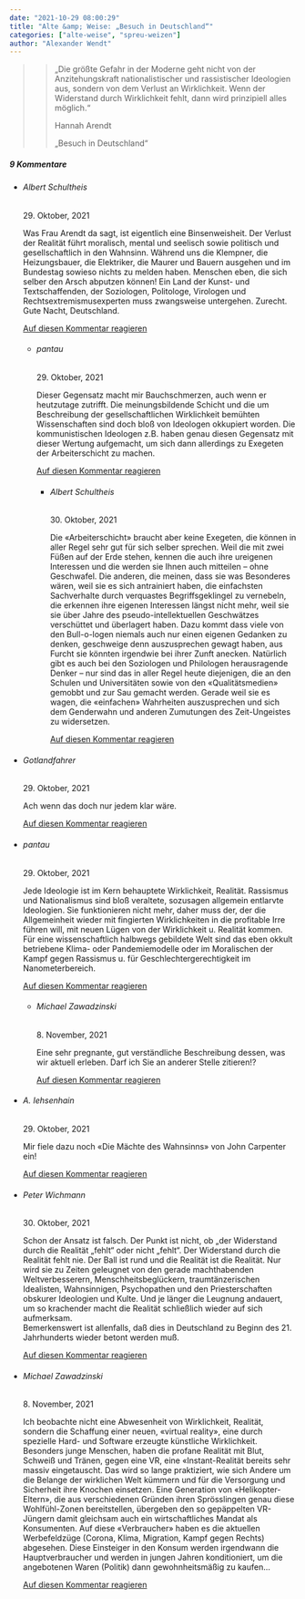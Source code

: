```yaml
---
date: "2021-10-29 08:00:29"
title: "Alte &amp; Weise: „Besuch in Deutschland“"
categories: ["alte-weise", "spreu-weizen"]
author: "Alexander Wendt"
---
```


>> „Die größte Gefahr in der Moderne geht nicht von der
>> Anzitehungskraft nationalistischer und rassistischer Ideologien aus,
>> sondern von dem Verlust an Wirklichkeit. Wenn der Widerstand
>> durch Wirklichkeit fehlt, dann wird prinzipiell alles möglich.“
>> 
>> Hannah Arendt
>> 
>> „Besuch in Deutschland“

<!--more-->
<h5 class="comments-h">
9 Kommentare </h5>
<ul class="commentlist">
<li class="comment even thread-even depth-1 clearfix" id="li-comment-116890">
<h6 class="author">Albert Schultheis</h6> <span class="date">29. Oktober, 2021</span>



Was Frau Arendt da sagt, ist eigentlich eine Binsenweisheit. Der Verlust der Realität führt moralisch, mental und seelisch sowie politisch und gesellschaftlich in den Wahnsinn. Während uns die Klempner, die Heizungsbauer, die Elektriker, die Maurer und Bauern ausgehen und im Bundestag sowieso nichts zu melden haben. Menschen eben, die sich selber den Arsch abputzen können! Ein Land der Kunst- und Textschaffenden, der Soziologen, Politologe, Virologen und Rechtsextremismusexperten muss zwangsweise untergehen. Zurecht. Gute Nacht, Deutschland.

<a rel="nofollow" class="comment-reply-link" href="#comment-116890" data-commentid="116890" data-postid="14380" data-belowelement="comment-116890" data-respondelement="respond" data-replyto="Antworte auf Albert Schultheis" aria-label="Antworte auf Albert Schultheis">Auf diesen Kommentar reagieren</a> 


<ul class="children">
<li class="comment odd alt depth-2 clearfix" id="li-comment-116905">
<h6 class="author">pantau</h6> <span class="date">29. Oktober, 2021</span>



Dieser Gegensatz macht mir Bauchschmerzen, auch wenn er heutzutage zutrifft. Die meinungsbildende Schicht und die um Beschreibung der gesellschaftlichen Wirklichkeit bemühten Wissenschaften sind doch bloß von Ideologen okkupiert worden. Die kommunistischen Ideologen z.B. haben genau diesen Gegensatz mit dieser Wertung aufgemacht, um sich dann allerdings zu Exegeten der Arbeiterschicht zu machen.

<a rel="nofollow" class="comment-reply-link" href="#comment-116905" data-commentid="116905" data-postid="14380" data-belowelement="comment-116905" data-respondelement="respond" data-replyto="Antworte auf pantau" aria-label="Antworte auf pantau">Auf diesen Kommentar reagieren</a> 


<ul class="children">
<li class="comment even depth-3 clearfix" id="li-comment-116934">
<h6 class="author">Albert Schultheis</h6> <span class="date">30. Oktober, 2021</span>



Die «Arbeiterschicht» braucht aber keine Exegeten, die können in aller Regel sehr gut für sich selber sprechen. Weil die mit zwei Füßen auf der Erde stehen, kennen die auch ihre ureigenen Interessen und die werden sie Ihnen auch mitteilen &#8211; ohne Geschwafel. Die anderen, die meinen, dass sie was Besonderes wären, weil sie es sich antrainiert haben, die einfachsten Sachverhalte durch verquastes Begriffsgeklingel zu vernebeln, die erkennen ihre eigenen Interessen längst nicht mehr, weil sie sie über Jahre des pseudo-intellektuellen Geschwätzes verschüttet und überlagert haben. Dazu kommt dass viele von den Bull-o-logen niemals auch nur einen eigenen Gedanken zu denken, geschweige denn auszusprechen gewagt haben, aus Furcht sie könnten irgendwie bei ihrer Zunft anecken. Natürlich gibt es auch bei den Soziologen und Philologen herausragende Denker &#8211; nur sind das in aller Regel heute diejenigen, die an den Schulen und Universitäten sowie von den «Qualitätsmedien» gemobbt und zur Sau gemacht werden. Gerade weil sie es wagen, die «einfachen» Wahrheiten auszusprechen und sich dem Genderwahn und anderen Zumutungen des Zeit-Ungeistes zu widersetzen.

<a rel="nofollow" class="comment-reply-link" href="#comment-116934" data-commentid="116934" data-postid="14380" data-belowelement="comment-116934" data-respondelement="respond" data-replyto="Antworte auf Albert Schultheis" aria-label="Antworte auf Albert Schultheis">Auf diesen Kommentar reagieren</a> 


</li>
</ul>
</li>
</ul>
</li>
<li class="comment odd alt thread-odd thread-alt depth-1 clearfix" id="li-comment-116902">
<h6 class="author">Gotlandfahrer</h6> <span class="date">29. Oktober, 2021</span>



Ach wenn das doch nur jedem klar wäre.

<a rel="nofollow" class="comment-reply-link" href="#comment-116902" data-commentid="116902" data-postid="14380" data-belowelement="comment-116902" data-respondelement="respond" data-replyto="Antworte auf Gotlandfahrer" aria-label="Antworte auf Gotlandfahrer">Auf diesen Kommentar reagieren</a> 


</li>
<li class="comment even thread-even depth-1 clearfix" id="li-comment-116904">
<h6 class="author">pantau</h6> <span class="date">29. Oktober, 2021</span>



Jede Ideologie ist im Kern behauptete Wirklichkeit, Realität. Rassismus und Nationalismus sind bloß veraltete, sozusagen allgemein entlarvte Ideologien. Sie funktionieren nicht mehr, daher muss der, der die Allgemeinheit wieder mit fingierten Wirklichkeiten in die profitable Irre führen will, mit neuen Lügen von der Wirklichkeit u. Realität kommen. Für eine wissenschaftlich halbwegs gebildete Welt sind das eben okkult betriebene Klima- oder Pandemiemodelle oder im Moralischen der Kampf gegen Rassismus u. für Geschlechtergerechtigkeit im Nanometerbereich.

<a rel="nofollow" class="comment-reply-link" href="#comment-116904" data-commentid="116904" data-postid="14380" data-belowelement="comment-116904" data-respondelement="respond" data-replyto="Antworte auf pantau" aria-label="Antworte auf pantau">Auf diesen Kommentar reagieren</a> 


<ul class="children">
<li class="comment odd alt depth-2 clearfix" id="li-comment-117190">
<h6 class="author">Michael Zawadzinski</h6> <span class="date">8. November, 2021</span>



Eine sehr pregnante, gut verständliche Beschreibung dessen, was wir aktuell erleben. Darf ich Sie an anderer Stelle zitieren!?

<a rel="nofollow" class="comment-reply-link" href="#comment-117190" data-commentid="117190" data-postid="14380" data-belowelement="comment-117190" data-respondelement="respond" data-replyto="Antworte auf Michael Zawadzinski" aria-label="Antworte auf Michael Zawadzinski">Auf diesen Kommentar reagieren</a> 


</li>
</ul>
</li>
<li class="comment even thread-odd thread-alt depth-1 clearfix" id="li-comment-116909">
<h6 class="author">A. Iehsenhain</h6> <span class="date">29. Oktober, 2021</span>



Mir fiele dazu noch «Die Mächte des Wahnsinns» von John Carpenter ein!

<a rel="nofollow" class="comment-reply-link" href="#comment-116909" data-commentid="116909" data-postid="14380" data-belowelement="comment-116909" data-respondelement="respond" data-replyto="Antworte auf A. Iehsenhain" aria-label="Antworte auf A. Iehsenhain">Auf diesen Kommentar reagieren</a> 


</li>
<li class="comment odd alt thread-even depth-1 clearfix" id="li-comment-117009">
<h6 class="author">Peter Wichmann</h6> <span class="date">30. Oktober, 2021</span>



Schon der Ansatz ist falsch. Der Punkt ist nicht, ob „der Widerstand durch die Realität „fehlt“ oder nicht „fehlt“. Der Widerstand durch die Realität fehlt nie. Der Ball ist rund und die Realität ist die Realität. Nur wird sie zu Zeiten geleugnet von den gerade machthabenden Weltverbesserern, Menschheitsbeglückern, traumtänzerischen Idealisten, Wahnsinnigen, Psychopathen und den Priesterschaften obskurer Ideologien und Kulte. Und je länger die Leugnung andauert, um so krachender macht die Realität schließlich wieder auf sich aufmerksam.<br>
Bemerkenswert ist allenfalls, daß dies in Deutschland zu Beginn des 21. Jahrhunderts wieder betont werden muß.

<a rel="nofollow" class="comment-reply-link" href="#comment-117009" data-commentid="117009" data-postid="14380" data-belowelement="comment-117009" data-respondelement="respond" data-replyto="Antworte auf Peter Wichmann" aria-label="Antworte auf Peter Wichmann">Auf diesen Kommentar reagieren</a> 


</li>
<li class="comment even thread-odd thread-alt depth-1 clearfix" id="li-comment-117191">
<h6 class="author">Michael Zawadzinski</h6> <span class="date">8. November, 2021</span>



Ich beobachte nicht eine Abwesenheit von Wirklichkeit, Realität, sondern die Schaffung einer neuen, «virtual reality», eine durch spezielle Hard- und Software erzeugte künstliche Wirklichkeit. Besonders junge Menschen, haben die profane Realität mit Blut, Schweiß und Tränen, gegen eine VR, eine «Instant-Realität bereits sehr massiv eingetauscht. Das wird so lange praktiziert, wie sich Andere um die Belange der wirklichen Welt kümmern und für die Versorgung und Sicherheit ihre Knochen einsetzen. Eine Generation von «Helikopter-Eltern», die aus verschiedenen Gründen ihren Sprösslingen genau diese Wohlfühl-Zonen bereitstellen, übergeben den so gepäppelten VR-Jüngern damit gleichsam auch ein wirtschaftliches Mandat als Konsumenten. Auf diese «Verbraucher» haben es die aktuellen Werbefeldzüge (Corona, Klima, Migration, Kampf gegen Rechts) abgesehen. Diese Einsteiger in den Konsum werden irgendwann die Hauptverbraucher und werden in jungen Jahren konditioniert, um die angebotenen Waren (Politik) dann gewohnheitsmäßig zu kaufen&#8230;

<a rel="nofollow" class="comment-reply-link" href="#comment-117191" data-commentid="117191" data-postid="14380" data-belowelement="comment-117191" data-respondelement="respond" data-replyto="Antworte auf Michael Zawadzinski" aria-label="Antworte auf Michael Zawadzinski">Auf diesen Kommentar reagieren</a> 


</li>
</ul>
